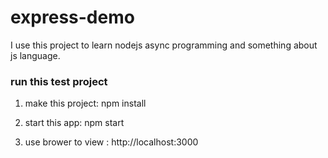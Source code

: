 # express-demo

I use this project to learn nodejs async programming and something about js language.

### run this test project

  1. make this project:
  npm install
  
  2. start this app:
  npm start
  
  3. use brower to view :
  http://localhost:3000
